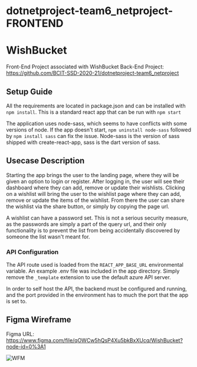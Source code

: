 # dotnetproject-team6_netproject-FRONTEND

# WishBucket

Front-End Project associated with WishBucket Back-End Project:  
https://github.com/BCIT-SSD-2020-21/dotnetproject-team6_netproject

## Setup Guide
All the requirements are located in package.json and can be installed with `npm install`. This is a standard react app that can be run with `npm start`

The application uses node-sass, which seems to have conflicts with some versions of node. If the app doesn't start, `npm uninstall node-sass` followed by `npm install sass` can fix the issue. Node-sass is the version of sass shipped with create-react-app, sass is the dart version of sass.

## Usecase Description

Starting the app brings the user to the landing page, where they will be given an option to login or register. After logging in, the user will  see their dashboard where they can add, remove or update their wishlists. Clicking on a wishlist will bring the user to the wishlist page where they can add, remove or update the items of the wishlist. From there the user can share the wishlist via the share button, or simply by copying the page url.

A wishlist can have a password set. This is not a serious security measure, as the passwords are simply a part of the query url, and their only functionality is to prevent the list from being accidentally discovered by someone the list wasn't meant for.

### API Configuration

The API route used is loaded from the `REACT_APP_BASE_URL` environmental variable. An example .env file was included in the app directory. Simply remove the `_template` extension to use the default azure API server.

In order to self host the API, the backend must be configured and running, and the port provided in the environment has to much the port that the app is set to.

## Figma Wireframe

Figma URL: https://www.figma.com/file/qOWCw5hQsP4Xu5bkBxXUcq/WishBucket?node-id=0%3A1

![WFM](https://i.imgur.com/KQBOscC.jpg)
